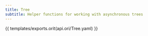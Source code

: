 ```yaml
---
title: Tree
subtitle: Helper functions for working with asynchronous trees
---
```


{{ templates/exports.orit(api.ori/Tree.yaml) }}
